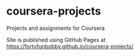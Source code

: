 # coursera-projects
Projects and assignments for Coursera

Site is published using GitHub Pages at https://fortyfunbobby.github.io/coursera-projects/
